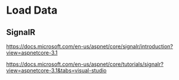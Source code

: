 # Load Data

## SignalR
https://docs.microsoft.com/en-us/aspnet/core/signalr/introduction?view=aspnetcore-3.1

https://docs.microsoft.com/en-us/aspnet/core/tutorials/signalr?view=aspnetcore-3.1&tabs=visual-studio